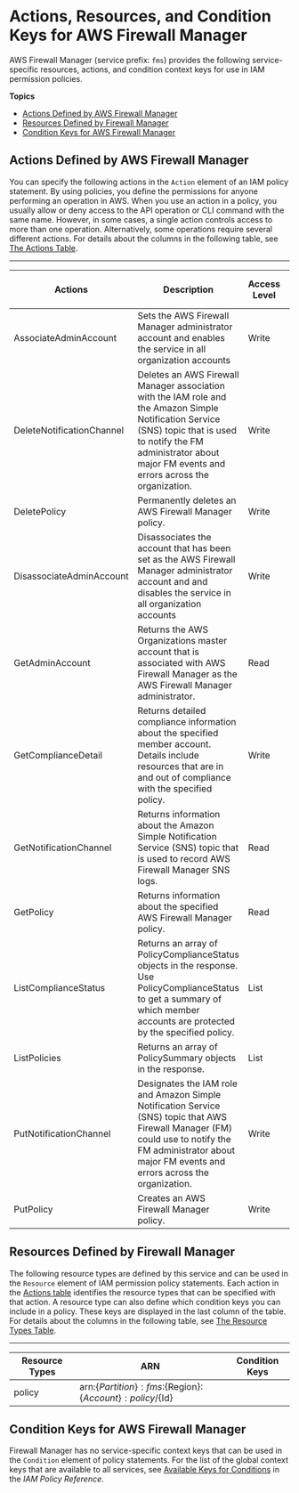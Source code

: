 # Actions, Resources, and Condition Keys for AWS Firewall Manager<a name="list_awsfirewallmanager"></a>

AWS Firewall Manager \(service prefix: `fms`\) provides the following service\-specific resources, actions, and condition context keys for use in IAM permission policies\.

**Topics**
+ [Actions Defined by AWS Firewall Manager](#awsfirewallmanager-actions-as-permissions)
+ [Resources Defined by Firewall Manager](#awsfirewallmanager-resources-for-iam-policies)
+ [Condition Keys for AWS Firewall Manager](#awsfirewallmanager-policy-keys)

## Actions Defined by AWS Firewall Manager<a name="awsfirewallmanager-actions-as-permissions"></a>

You can specify the following actions in the `Action` element of an IAM policy statement\. By using policies, you define the permissions for anyone performing an operation in AWS\. When you use an action in a policy, you usually allow or deny access to the API operation or CLI command with the same name\. However, in some cases, a single action controls access to more than one operation\. Alternatively, some operations require several different actions\. For details about the columns in the following table, see [The Actions Table](reference_policies_actions-resources-contextkeys.md#actions_table)\.


****  

| Actions | Description | Access Level | Resource Types \(\*required\) | Condition Keys | Dependent Actions | 
| --- | --- | --- | --- | --- | --- | 
|   AssociateAdminAccount  | Sets the AWS Firewall Manager administrator account and enables the service in all organization accounts | Write |  |  |  | 
|   DeleteNotificationChannel  | Deletes an AWS Firewall Manager association with the IAM role and the Amazon Simple Notification Service \(SNS\) topic that is used to notify the FM administrator about major FM events and errors across the organization\. | Write |  |  |  | 
|   DeletePolicy  | Permanently deletes an AWS Firewall Manager policy\. | Write |   [ policy\* ](#awsfirewallmanager-policy)   |  |  | 
|   DisassociateAdminAccount  | Disassociates the account that has been set as the AWS Firewall Manager administrator account and and disables the service in all organization accounts | Write |  |  |  | 
|   GetAdminAccount  | Returns the AWS Organizations master account that is associated with AWS Firewall Manager as the AWS Firewall Manager administrator\. | Read |  |  |  | 
|   GetComplianceDetail  | Returns detailed compliance information about the specified member account\. Details include resources that are in and out of compliance with the specified policy\. | Write |   [ policy\* ](#awsfirewallmanager-policy)   |  |  | 
|   GetNotificationChannel  | Returns information about the Amazon Simple Notification Service \(SNS\) topic that is used to record AWS Firewall Manager SNS logs\. | Read |  |  |  | 
|   GetPolicy  | Returns information about the specified AWS Firewall Manager policy\. | Read |   [ policy\* ](#awsfirewallmanager-policy)   |  |  | 
|   ListComplianceStatus  | Returns an array of PolicyComplianceStatus objects in the response\. Use PolicyComplianceStatus to get a summary of which member accounts are protected by the specified policy\. | List |   [ policy\* ](#awsfirewallmanager-policy)   |  |  | 
|   ListPolicies  | Returns an array of PolicySummary objects in the response\. | List |  |  |  | 
|   PutNotificationChannel  | Designates the IAM role and Amazon Simple Notification Service \(SNS\) topic that AWS Firewall Manager \(FM\) could use to notify the FM administrator about major FM events and errors across the organization\. | Write |  |  |  | 
|   PutPolicy  | Creates an AWS Firewall Manager policy\. | Write |   [ policy\* ](#awsfirewallmanager-policy)   |  |  | 

## Resources Defined by Firewall Manager<a name="awsfirewallmanager-resources-for-iam-policies"></a>

The following resource types are defined by this service and can be used in the `Resource` element of IAM permission policy statements\. Each action in the [Actions table](#awsfirewallmanager-actions-as-permissions) identifies the resource types that can be specified with that action\. A resource type can also define which condition keys you can include in a policy\. These keys are displayed in the last column of the table\. For details about the columns in the following table, see [The Resource Types Table](reference_policies_actions-resources-contextkeys.md#resources_table)\.


****  

| Resource Types | ARN | Condition Keys | 
| --- | --- | --- | 
|   policy  |  arn:$\{Partition\}:fms:$\{Region\}:$\{Account\}:policy/$\{Id\}  |  | 

## Condition Keys for AWS Firewall Manager<a name="awsfirewallmanager-policy-keys"></a>

Firewall Manager has no service\-specific context keys that can be used in the `Condition` element of policy statements\. For the list of the global context keys that are available to all services, see [Available Keys for Conditions](reference_policies_condition-keys.html#AvailableKeys) in the *IAM Policy Reference*\.